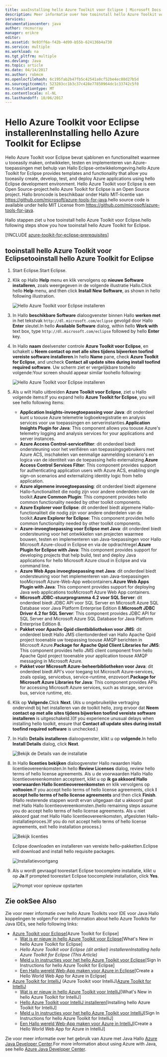 ```yaml
---
title: aaaInstalling hello Azure Toolkit voor Eclipse | Microsoft Docs
description: Meer informatie over hoe tooinstall hello Azure Toolkit voor Eclipse.
services: 
documentationcenter: java
author: rmcmurray
manager: erikre
editor: 
ms.assetid: 9e93ff6a-f42b-4d99-b55b-624136b4a730
ms.service: multiple
ms.workload: na
ms.tgt_pltfrm: multiple
ms.devlang: Java
ms.topic: article
ms.date: 04/14/2017
ms.author: robmcm
ms.openlocfilehash: 6c195fab2b47fb5c42541a8cf52be4ec88d27b5d
ms.sourcegitcommit: 523283cc1b3c37c428e77850964dc1c33742c5f0
ms.translationtype: MT
ms.contentlocale: nl-NL
ms.lasthandoff: 10/06/2017
---
```

# <a name="installing-hello-azure-toolkit-for-eclipse"></a><span data-ttu-id="5af05-103">Hello Azure Toolkit voor Eclipse installeren</span><span class="sxs-lookup"><span data-stu-id="5af05-103">Installing hello Azure Toolkit for Eclipse</span></span>
<span data-ttu-id="5af05-104">Hello Azure Toolkit voor Eclipse bevat sjablonen en functionaliteit waarmee u tooeasily maken, ontwikkelen, testen en implementeren van Azure-toepassingen met behulp van Hallo Eclipse-ontwikkelomgeving.</span><span class="sxs-lookup"><span data-stu-id="5af05-104">hello Azure Toolkit for Eclipse provides templates and functionality that allow you tooeasily create, develop, test, and deploy Azure applications using hello Eclipse development environment.</span></span> <span data-ttu-id="5af05-105">Hello Azure Toolkit voor Eclipse is een Open Source-project.</span><span class="sxs-lookup"><span data-stu-id="5af05-105">hello Azure Toolkit for Eclipse is an Open Source project.</span></span> <span data-ttu-id="5af05-106">Hallo broncode is beschikbaar onder Hallo MIT-licentie van <https://github.com/microsoft/azure-tools-for-java>.</span><span class="sxs-lookup"><span data-stu-id="5af05-106">hello source code is available under hello MIT License from <https://github.com/microsoft/azure-tools-for-java>.</span></span>

<span data-ttu-id="5af05-107">Hallo stappen ziet u hoe tooinstall hello Azure Toolkit voor Eclipse.</span><span class="sxs-lookup"><span data-stu-id="5af05-107">hello following steps show you how tooinstall hello Azure Toolkit for Eclipse.</span></span>

[!INCLUDE [azure-toolkit-for-eclipse-prerequisites](../includes/azure-toolkit-for-eclipse-prerequisites.md)]

## <a name="tooinstall-hello-azure-toolkit-for-eclipse"></a><span data-ttu-id="5af05-108">tooinstall hello Azure Toolkit voor Eclipse</span><span class="sxs-lookup"><span data-stu-id="5af05-108">tooinstall hello Azure Toolkit for Eclipse</span></span>
1. <span data-ttu-id="5af05-109">Start Eclipse.</span><span class="sxs-lookup"><span data-stu-id="5af05-109">Start Eclipse.</span></span>
2. <span data-ttu-id="5af05-110">Klik op Hallo **Help** menu en klik vervolgens op **nieuwe Software installeren**, zoals weergegeven in de volgende illustratie Hallo.</span><span class="sxs-lookup"><span data-stu-id="5af05-110">Click hello **Help** menu, and then click **Install New Software**, as shown in hello following illustration.</span></span>
   
    ![Hello Azure Toolkit voor Eclipse installeren][01]
3. <span data-ttu-id="5af05-112">In Hallo **beschikbare Software** dialoogvenster binnen Hallo **werken met** in het tekstvak `http://dl.microsoft.com/eclipse` gevolgd door Hallo **Enter** sleutel.</span><span class="sxs-lookup"><span data-stu-id="5af05-112">In hello **Available Software** dialog, within hello **Work with** text box, type `http://dl.microsoft.com/eclipse` followed by hello **Enter** key.</span></span>
4. <span data-ttu-id="5af05-113">In Hallo **naam** deelvenster controle **Azure Toolkit voor Eclipse**, en schakelt u **Neem contact op met alle sites tijdens bijwerken toofind vereiste software installeren**.</span><span class="sxs-lookup"><span data-stu-id="5af05-113">In hello **Name** pane, check **Azure Toolkit for Eclipse**, and uncheck **Contact all update sites during install toofind required software**.</span></span> <span data-ttu-id="5af05-114">Uw scherm ziet er vergelijkbare toohello volgende:</span><span class="sxs-lookup"><span data-stu-id="5af05-114">Your screen should appear similar toohello following:</span></span>
   
    ![Hello Azure Toolkit voor Eclipse installeren][02]
5. <span data-ttu-id="5af05-116">Als u wilt Hallo uitbreiden **Azure Toolkit voor Eclipse**, ziet u Hallo volgende items:</span><span class="sxs-lookup"><span data-stu-id="5af05-116">If you expand hello **Azure Toolkit for Eclipse**, you will see hello following items:</span></span>
   
   * <span data-ttu-id="5af05-117">**Application Insights-invoegtoepassing voor Java**: dit onderdeel kunt u toouse Azure telemetrie logboekregistratie en analysis services voor uw toepassingen en serverinstanties.</span><span class="sxs-lookup"><span data-stu-id="5af05-117">**Application Insights Plugin for Java**: This component allows you toouse Azure's telemetry logging and analysis services for your applications and server instances.</span></span>
   * <span data-ttu-id="5af05-118">**Azure Access Control-servicefilter**: dit onderdeel biedt ondersteuning voor het verifiëren van toepassingsgebruikers met Azure ACS, inschakelen van eenmalige aanmelding scenario's en logica van de identiteit van de toepassing hello externalizing.</span><span class="sxs-lookup"><span data-stu-id="5af05-118">**Azure Access Control Services Filter**: This component provides support for authenticating application users with Azure ACS, enabling single sign-on scenarios and externalizing identity logic from hello application.</span></span>
   * <span data-ttu-id="5af05-119">**Azure algemene invoegtoepassing**: dit onderdeel biedt algemene Hallo-functionaliteit die nodig zijn voor andere onderdelen van de toolkit.</span><span class="sxs-lookup"><span data-stu-id="5af05-119">**Azure Common Plugin**: This component provides hello common functionality needed by other toolkit components.</span></span>
   * <span data-ttu-id="5af05-120">**Azure Explorer voor Eclipse**: dit onderdeel biedt algemene Hallo-functionaliteit die nodig zijn voor andere onderdelen van de toolkit.</span><span class="sxs-lookup"><span data-stu-id="5af05-120">**Azure Explorer for Eclipse**: This component provides hello common functionality needed by other toolkit components.</span></span>
   * <span data-ttu-id="5af05-121">**Azure-invoegtoepassing voor Eclipse met Java**: dit onderdeel biedt ondersteuning voor het ontwikkelen van projecten waarmee bouwen, testen en implementeren van Java-toepassingen voor Hallo Microsoft Azure-cloud in Eclipse en via de opdrachtregel.</span><span class="sxs-lookup"><span data-stu-id="5af05-121">**Azure Plugin for Eclipse with Java**: This component provides support for developing projects that help build, test and deploy Java applications for hello Microsoft Azure cloud in Eclipse and via command line.</span></span>
   * <span data-ttu-id="5af05-122">**Azure Web Apps invoegtoepassing met Java**: dit onderdeel biedt ondersteuning voor het implementeren van Java-toepassingen tooMicrosoft Azure-Web-App webcontainers.</span><span class="sxs-lookup"><span data-stu-id="5af05-122">**Azure Web Apps Plugin with Java**: This component provides support for deploying Java web applications tooMicrosoft Azure Web App containers.</span></span>
   * <span data-ttu-id="5af05-123">**Microsoft JDBC-stuurprogramma 4.2 voor SQL Server**: dit onderdeel biedt JDBC API voor SQL Server en Microsoft Azure SQL Database voor Java Platform Enterprise Edition 8.</span><span class="sxs-lookup"><span data-stu-id="5af05-123">**Microsoft JDBC Driver 4.2 for SQL Server**: This component provides JDBC API for SQL Server and Microsoft Azure SQL Database for Java Platform Enterprise Edition 8.</span></span>
   * <span data-ttu-id="5af05-124">**Pakket voor Apache Qpid clientbibliotheken voor JMS**: dit onderdeel biedt Hallo JMS clientonderdeel van Hallo Apache Qpid project tooenable uw toepassing toouse AMQP berichten in Microsoft Azure.</span><span class="sxs-lookup"><span data-stu-id="5af05-124">**Package for Apache Qpid Client Libraries for JMS**: This component provides hello JMS client component from hello Apache Qpid project tooenable your application toouse AMQP messaging in Microsoft Azure.</span></span>
   * <span data-ttu-id="5af05-125">**Pakket voor Microsoft Azure-beheerbibliotheken voor Java**: dit onderdeel biedt API's voor toegang tot Microsoft Azure-services, zoals opslag, servicebus, service-runtime, enzovoort.</span><span class="sxs-lookup"><span data-stu-id="5af05-125">**Package for Microsoft Azure Libraries for Java**: This component provides APIs for accessing Microsoft Azure services, such as storage, service bus, service runtime, etc.</span></span>
6. <span data-ttu-id="5af05-126">Klik op **Volgende**.</span><span class="sxs-lookup"><span data-stu-id="5af05-126">Click **Next**.</span></span> <span data-ttu-id="5af05-127">(Als u ongebruikelijke vertraging ondervindt bij het installeren van de toolkit hello, zorg ervoor dat **Neem contact op met alle sites tijdens bijwerken toofind vereiste software installeren** is uitgeschakeld.)</span><span class="sxs-lookup"><span data-stu-id="5af05-127">(If you experience unusual delays when installing hello toolkit, ensure that **Contact all update sites during install toofind required software** is unchecked.)</span></span>
7. <span data-ttu-id="5af05-128">In Hallo **Details installeren** dialoogvenster, klikt u op **volgende**.</span><span class="sxs-lookup"><span data-stu-id="5af05-128">In hello **Install Details** dialog, click **Next**.</span></span>
   
    ![Bekijk de Details van de installatie][03]
8. <span data-ttu-id="5af05-130">In Hallo **licenties bekijken** dialoogvenster Hallo rwaarden Hallo licentieovereenkomsten.</span><span class="sxs-lookup"><span data-stu-id="5af05-130">In hello **Review Licenses** dialog, review hello terms of hello license agreements.</span></span> <span data-ttu-id="5af05-131">Als u de voorwaarden Hallo Hallo licentieovereenkomsten accepteert, klikt u op **ik ga akkoord Hallo voorwaarden Hallo licentieovereenkomsten** en klik vervolgens op **voltooien**.</span><span class="sxs-lookup"><span data-stu-id="5af05-131">If you accept hello terms of hello license agreements, click **I accept hello terms of hello license agreements** and then click **Finish**.</span></span> <span data-ttu-id="5af05-132">(Hallo resterende stappen wordt ervan uitgegaan dat u akkoord gaat met Hallo Hallo licentieovereenkomsten.</span><span class="sxs-lookup"><span data-stu-id="5af05-132">(hello remaining steps assume you do accept hello terms of hello license agreements.</span></span> <span data-ttu-id="5af05-133">Als u niet akkoord gaat met Hallo Hallo licentieovereenkomsten, afgesloten Hallo-installatieproces.)</span><span class="sxs-lookup"><span data-stu-id="5af05-133">If you do not accept hello terms of hello license agreements, exit hello installation process.)</span></span>
   
    ![Bekijk licenties][04]
   
    <span data-ttu-id="5af05-135">Eclipse downloaden en installeren van vereiste hello-pakketten.</span><span class="sxs-lookup"><span data-stu-id="5af05-135">Eclipse will download and install hello requisite packages.</span></span>
   
    ![Installatievoortgang][05]
9. <span data-ttu-id="5af05-137">Als u wordt gevraagd toorestart Eclipse toocomplete installatie, klikt u op **Ja**.</span><span class="sxs-lookup"><span data-stu-id="5af05-137">If prompted toorestart Eclipse toocomplete installation, click **Yes**.</span></span>
   
    ![Prompt voor opnieuw opstarten][06]

## <a name="see-also"></a><span data-ttu-id="5af05-139">Zie ook</span><span class="sxs-lookup"><span data-stu-id="5af05-139">See Also</span></span>
<span data-ttu-id="5af05-140">Zie voor meer informatie over hello Azure Toolkits voor IDE voor Java Hallo koppelingen te volgen:</span><span class="sxs-lookup"><span data-stu-id="5af05-140">For more information about hello Azure Toolkits for Java IDEs, see hello following links:</span></span>

* <span data-ttu-id="5af05-141">[Azure Toolkit voor Eclipse]</span><span class="sxs-lookup"><span data-stu-id="5af05-141">[Azure Toolkit for Eclipse]</span></span>
  * <span data-ttu-id="5af05-142">[Wat is er nieuw in hello Azure Toolkit voor Eclipse]</span><span class="sxs-lookup"><span data-stu-id="5af05-142">[What's New in hello Azure Toolkit for Eclipse]</span></span>
  * <span data-ttu-id="5af05-143">*Hello Azure Toolkit voor Eclipse (dit artikel) installeren*</span><span class="sxs-lookup"><span data-stu-id="5af05-143">*Installing hello Azure Toolkit for Eclipse (This Article)*</span></span>
  * <span data-ttu-id="5af05-144">[Meld u In instructies voor het hello Azure Toolkit voor Eclipse]</span><span class="sxs-lookup"><span data-stu-id="5af05-144">[Sign In Instructions for hello Azure Toolkit for Eclipse]</span></span>
  * <span data-ttu-id="5af05-145">[Een Hallo wereld Web-App maken voor Azure in Eclipse]</span><span class="sxs-lookup"><span data-stu-id="5af05-145">[Create a Hello World Web App for Azure in Eclipse]</span></span>
* <span data-ttu-id="5af05-146">[Azure Toolkit for IntelliJ] (Azure Toolkit voor IntelliJ)</span><span class="sxs-lookup"><span data-stu-id="5af05-146">[Azure Toolkit for IntelliJ]</span></span>
  * <span data-ttu-id="5af05-147">[Wat is er nieuw in hello Azure Toolkit voor IntelliJ]</span><span class="sxs-lookup"><span data-stu-id="5af05-147">[What's New in hello Azure Toolkit for IntelliJ]</span></span>
  * <span data-ttu-id="5af05-148">[Hello Azure Toolkit voor IntelliJ installeren]</span><span class="sxs-lookup"><span data-stu-id="5af05-148">[Installing hello Azure Toolkit for IntelliJ]</span></span>
  * <span data-ttu-id="5af05-149">[Meld u In instructies voor het hello Azure Toolkit voor IntelliJ]</span><span class="sxs-lookup"><span data-stu-id="5af05-149">[Sign In Instructions for hello Azure Toolkit for IntelliJ]</span></span>
  * <span data-ttu-id="5af05-150">[Een Hallo wereld Web-App maken voor Azure in IntelliJ]</span><span class="sxs-lookup"><span data-stu-id="5af05-150">[Create a Hello World Web App for Azure in IntelliJ]</span></span>

<span data-ttu-id="5af05-151">Zie voor meer informatie over het gebruik van Azure met Java Hallo [Azure Java Developer Center].</span><span class="sxs-lookup"><span data-stu-id="5af05-151">For more information about using Azure with Java, see hello [Azure Java Developer Center].</span></span>

<!-- URL List -->

[Azure Toolkit voor Eclipse]: ./azure-toolkit-for-eclipse.md
[Azure Toolkit for IntelliJ]: ./azure-toolkit-for-intellij.md (Azure Toolkit voor IntelliJ)
[Een Hallo wereld Web-App maken voor Azure in Eclipse]: ./app-service-web/app-service-web-eclipse-create-hello-world-web-app.md
[Een Hallo wereld Web-App maken voor Azure in IntelliJ]: ./app-service-web/app-service-web-intellij-create-hello-world-web-app.md
[Installing hello Azure Toolkit for Eclipse]: ./azure-toolkit-for-eclipse-installation.md
[Hello Azure Toolkit voor IntelliJ installeren]: ./azure-toolkit-for-intellij-installation.md
[Meld u In instructies voor het hello Azure Toolkit voor Eclipse]: ./azure-toolkit-for-eclipse-sign-in-instructions.md
[Meld u In instructies voor het hello Azure Toolkit voor IntelliJ]: ./azure-toolkit-for-intellij-sign-in-instructions.md
[Wat is er nieuw in hello Azure Toolkit voor Eclipse]: ./azure-toolkit-for-eclipse-whats-new.md
[Wat is er nieuw in hello Azure Toolkit voor IntelliJ]: ./azure-toolkit-for-intellij-whats-new.md

[Azure Java Developer Center]: https://azure.microsoft.com/develop/java/

<!-- IMG List -->

[01]: ./media/azure-toolkit-for-eclipse-installation/eclipse-installation-01.png
[02]: ./media/azure-toolkit-for-eclipse-installation/eclipse-installation-02.png
[03]: ./media/azure-toolkit-for-eclipse-installation/eclipse-installation-03.png
[04]: ./media/azure-toolkit-for-eclipse-installation/eclipse-installation-04.png
[05]: ./media/azure-toolkit-for-eclipse-installation/eclipse-installation-05.png
[06]: ./media/azure-toolkit-for-eclipse-installation/eclipse-installation-06.png

<!-- Legacy MSDN URL = https://msdn.microsoft.com/library/azure/hh690946.aspx -->

